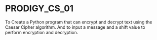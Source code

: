 # PRODIGY_CS_01
To Create a Python program that can encrypt and decrypt text using the Caesar Cipher algorithm. And to input a message and a shift value to perform encryption and decryption.
